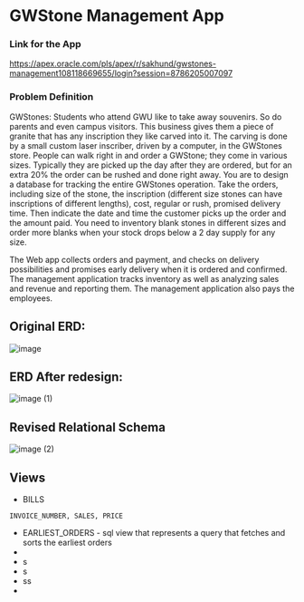 # GWStone Management App
### Link for the App
https://apex.oracle.com/pls/apex/r/sakhund/gwstones-management108118669655/login?session=8786205007097

### Problem Definition
GWStones:  Students who attend GWU like to take away souvenirs.  So do parents and even campus visitors.  This business gives them a piece of granite that has any inscription they like carved into it.  The carving is done by a small custom laser inscriber, driven by  a computer, in the GWStones store.  People can walk right in and order a GWStone; they come in various sizes.  Typically they are picked up the day after they are ordered, but for an extra 20% the order can be rushed and done right away.  You are to design a database for tracking the entire GWStones operation.  Take the orders, including size of the stone, the inscription (different size stones can have inscriptions of different lengths), cost, regular or rush, promised delivery time.  Then indicate the date and time the customer picks up the order and the amount paid.  You need to inventory blank stones in different sizes and order more blanks when your stock drops below a 2 day supply for any size.  

The Web app collects orders and payment, and checks on delivery possibilities and promises early delivery when it is ordered and confirmed.  The management application tracks inventory as well as analyzing sales and revenue and reporting them.  The management application also pays the employees.

## Original ERD:
![image](https://user-images.githubusercontent.com/48419889/167836652-019ba128-554f-4591-b32b-119e0c6bf001.png)

## ERD After redesign:
![image (1)](https://user-images.githubusercontent.com/48419889/167837599-38b79c7c-5b6d-4afc-823d-cc4d6e2831a9.png)

## Revised Relational Schema
![image (2)](https://user-images.githubusercontent.com/48419889/167837643-9aadd23a-8106-490f-bca9-7b5b14adb453.png)

## Views

 - BILLS 
  ```
  INVOICE_NUMBER, SALES, PRICE
  ```
 - EARLIEST_ORDERS - sql view that represents a query that fetches and sorts the earliest orders
 -
 - s
 - s
 - ss
 - 
